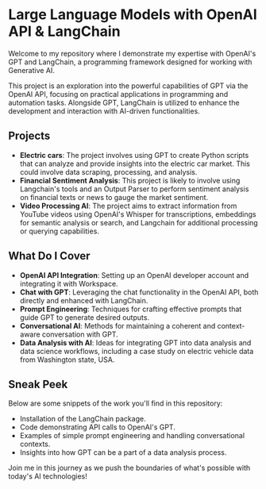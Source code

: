 # Large Language Models with OpenAI API & LangChain

Welcome to my repository where I demonstrate my expertise with OpenAI's GPT and LangChain, a programming framework designed for working with Generative AI.

This project is an exploration into the powerful capabilities of GPT via the OpenAI API, focusing on practical applications in programming and automation tasks. Alongside GPT, LangChain is utilized to enhance the development and interaction with AI-driven functionalities.

## Projects
- **Electric cars**: The project involves using GPT to create Python scripts that can analyze and provide insights into the electric car market. This could involve data scraping, processing, and analysis.
- **Financial Sentiment Analysis**: This project is likely to involve using Langchain's tools and an Output Parser to perform sentiment analysis on financial texts or news to gauge the market sentiment.
- **Video Processing AI**: The project aims to extract information from YouTube videos using OpenAI's Whisper for transcriptions, embeddings for semantic analysis or search, and Langchain for additional processing or querying capabilities.

## What Do I Cover

- **OpenAI API Integration**: Setting up an OpenAI developer account and integrating it with Workspace.
- **Chat with GPT**: Leveraging the chat functionality in the OpenAI API, both directly and enhanced with LangChain.
- **Prompt Engineering**: Techniques for crafting effective prompts that guide GPT to generate desired outputs.
- **Conversational AI**: Methods for maintaining a coherent and context-aware conversation with GPT.
- **Data Analysis with AI**: Ideas for integrating GPT into data analysis and data science workflows, including a case study on electric vehicle data from Washington state, USA.

## Sneak Peek

Below are some snippets of the work you'll find in this repository:

- Installation of the LangChain package.
- Code demonstrating API calls to OpenAI's GPT.
- Examples of simple prompt engineering and handling conversational contexts.
- Insights into how GPT can be a part of a data analysis process.

Join me in this journey as we push the boundaries of what's possible with today's AI technologies!